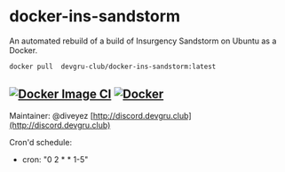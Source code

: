 # docker-ins-sandstorm
An automated rebuild of a build of Insurgency Sandstorm on Ubuntu as a Docker.

```bash
docker pull  devgru-club/docker-ins-sandstorm:latest
```



[![Docker Image CI](https://github.com/devgru-club/docker-ins-sandstorm/actions/workflows/docker-image.yml/badge.svg?branch=main&event=status)](https://github.com/devgru-club/docker-ins-sandstorm/actions/workflows/docker-image.yml)
[![Docker](https://github.com/devgru-club/docker-ins-sandstorm/actions/workflows/docker-publish.yml/badge.svg?event=deployment_status)](https://github.com/devgru-club/docker-ins-sandstorm/actions/workflows/docker-publish.yml)
---

Maintainer: @diveyez
[http://discord.devgru.club](http://discord.devgru.club)

Cron'd
schedule:
  - cron: "0 2 * * 1-5"
